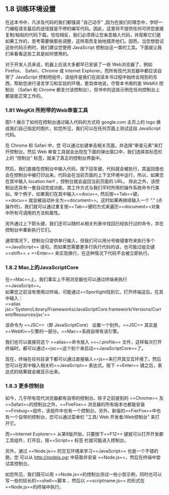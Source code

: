 ## 1.8 训练环境设置
在这本书中，凡涉及代码的我们都强调 "自己动手" ,因为在我们的理念中，学好一门编程语言最后的途径就是不停的编写代码。因此，这里将不提供任何可供您直接复制/粘贴的代码下载。恰恰相反，我们必须得让您亲息输入代码，并观察它们是如果工作的，思考需要做那些调整，这样周而复始地摆弄他们。因而，当您想尝试这些代码示例时，我们建议您使用 JavaScript 控制台这一类的工具。下面就让我们来看看这些工具是如何使用的。

对于开发人员来说，机器上应该大多都早已安装了一些 Web浏览器了，例如 Firefox、 Safari、Chrome 或 Intemet Expliorer。而所有现代浏览器中都应该自带了 JavaScript 控制吧组件，该组件是我们在阅读本书过程中始终会用到的东西，帮助您进行语言学习和实验的环境，更具体地说，尽管本书用的是 WebKit 控制台 （Safari 和 Chrome 都支付该控制台），但书中的这些示例在任何控制台上都是能正常工作的。

### 1.81 WegKit 所附带的Web审查工具
 图1-1 展示了如何在控制台通过输入代码的方式将 google.com 主页上的 logo 换成我们自己指定的图片。如您所见，我们可以在任何页面上测试这段 JavaScript 代码。
 
 在 Chrome 和 Safari 中，您 可以通过右键单击相关页面，并选择“审查元素”来打开控制台。然后 Web 审查工具就会出现在下面的弹出窗口中，我们选择其标签栏上的 “控制台” 标签，就来了真正的控制台界面中。
 
 然后，我们直接在控制台中输入代码，按下回车键。代码就会被执行，其返回值也会在控制台中被打印出来。代码会在当前页面的上下文环境中运行，所以，如果您在其中输入 location.herf ，控制台就会返回当前页面的 URL。 除此之外，该控制台还具有一套自动完成功能，其工作方式与我们平时所用的操作系统命令行类似。举个例子，如果我们在其中输入==docu==, 然后按==Tab==键，==docu== 就会被自动补全为==document==。这时如果再继续输入一个 "." (点操作符)，我们就可以通过重复按==Tab==键的方式来遍历==document==对象中所有可调用的方法和属性。
 
 另外通过上下箭头键，我们还可以随时从相关列表中找回已经执行过的命令，并在控制台中重新执行它们。
 
 通常情况下，控制台只提供单行输入，但我们可以用分号做侵害符来执行多个==JavaScript== 语句。而如果您需要更多行执行代码的话，也可能过组合键==shift== + ==Enter== 来实现换行，在这种情况下代码不会被立即执行。
 
 ### 1.8.2 Mac上的JavaScriptCore
 在==Mac==上，我们事实上不用浏览器也可以通过终端来执行==JavaScript==。    
 如果您之前没有使用过终端，可能通过==Sportlight找到它。打开终端这后，在其中输入：    
 ==alias jsc='System/Library/Frameworks/JavaScriptCore.framework/Versions/Current/Resources/jsc'==    
 
 该命令为 ==JSC==（即 JavaScriptCore） 设置一个别外。==JSC== 其实是==WebKi==引擎的一部分。==Mac==系统自带有该引擎。
 
 我们也可以直接将这个 ==alias==命令放入 ==~/.profile== 文件，这样每次打开终端时，都可以通过==jsc==这个别个来启动==JavaScriptCore==了。
 
 现在，终端在任何目录下都可以通过直接输入==js==来打开其交互环境了。然后您可以在其中输入相关的==JavaScript== 表达式。按下 ==Enter== 键之后，表达式的结果就会被显示出来。
 
 ### 1.8.3 更多控制台
 如今，几乎所有现代浏览器都有自带的控制台。除子之前提到的 ==Chrome== 及 ==Safari==的控制台之外，==FireFox== 浏览器的所有版本也都能安装==Firebug==组件，该组件中也有一个控制台。另外，新版的==FierFox==中也有一个自带的控制台，您可以通过菜单栏 "工具/ Web 开发者/Web控制台" 来打开它。
 
 而==Internet Explorer== 从第8版开始，只要按下==F12== 键就可以打开开发都工具组件，打开后，按==Script== 标签 栏就可能进入控制台。
 
 另外，通过 ==Node.js== 的交互环境来学习==JavaScript== 也是一个不错的筢，您 可以从 http://nodejs.ogr 中获取并安装 ==Node.js==，然后在终端中尝试其控制台。
 
 如您所见，我们既可以用 ==Node.js==的控制台测试一些小型示例，同时也可以写一些的较长的==shell==脚本 ，然后以 ==scriptname.js== 的形式在 ==Node.js==的终端中执行。